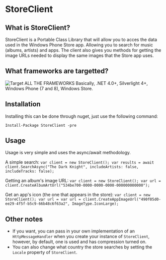 # StoreClient #

## What is StoreClient? ##
StoreClient is a Portable Class Library that will allow you to acces the data used in the Windows Phone Store app. Allowing you to search for music (albums, artists) and apps. The client also gives you methods for getting the image URLs needed to display the same images that the Store app uses.

## What frameworks are targetted? ##
![Target ALL THE FRAMEWORKS](http://cdn.memegenerator.net/instances/400x/35496697.jpg)
Basically, .NET 4.0+, Silverlight 4+, Windows Phone (7 and 8), Windows Store.

## Installation ##
Installing this can be done through nuget, just use the following command:

`Install-Package StoreClient -pre`

## Usage ##
Usage is very simple and uses the async/await methodology.

A simple search:
`var client = new StoreClient();
var results = await client.SearchAsync("The Dark Knight", includeArtists: false, includeTracks: false);`

Getting an album's image URL:
`var client = new StoreClient();
var url = client.CreateAlbumArtUrl("534be700-0000-0000-0000-000000000000");`

Get an app's icon (the one that appears in the store):
`var client = new StoreClient();
var url = var url = client.CreateAppImageUrl("490f05d0-ee29-4f5f-b5c9-66b48c6f63a2", ImageType.IconLarge);`

## Other notes ##
- If you want, you can pass in your own implementation of an `HttpMessageHandler` when you create your instance of `StoreClient`, however, by default, one is used and has compression turned on.
- You can also change what country the store searches by setting the `Locale` property of `StoreClient`.


